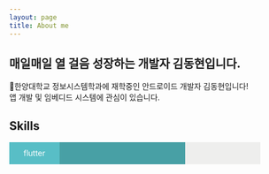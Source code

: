 ```yaml
---
layout: page
title: About me
---
```


## 매일매일 열 걸음 성장하는 개발자 김동현입니다.

👋한양대학교 정보시스템학과에 재학중인 안드로이드 개발자 김동현입니다!<br>
앱 개발 및 임베디드 시스템에 관심이 있습니다.

## Skills

<div style="display: flex; background-color:#eeeeed; width: 90%;">
  <div style="height: 40px; width: 20%; background-color:#58bec6; color: white; text-align: center; line-height: 40px;">
    flutter
  </div>
  <div style="height: 40px; width: 50%; background-color:#48a0a5;"></div>
</div>  

